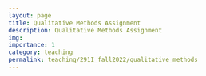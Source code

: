```yaml
---
layout: page
title: Qualitative Methods Assignment
description: Qualitative Methods Assignment
img: 
importance: 1
category: teaching
permalink: teaching/291I_fall2022/qualitative_methods
---
```


